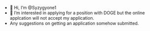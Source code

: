 - 👋 Hi, I’m @Syzygyone1
- 👀 I’m interested in applying for a position with DOGE but the online applcation will not accept my application.
- Any suggestions on getting an application somehow submitted.

<!---
Syzygyone1/Syzygyone1 is a ✨ special ✨ repository because its `README.md` (this file) appears on your GitHub profile.
You can click the Preview link to take a look at your changes.
--->
